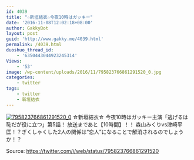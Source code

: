```yaml
---
id: 4039
title: "☆新垣結衣☆今夜10時はガッキー"
date: '2016-11-08T12:02:18+08:00'
author: GakkyBot
layout: post
guid: 'http://www.gakky.me/4039.html'
permalink: /4039.html
duoshuo_thread_id:
    - '6350443044923245314'
Views:
    - '53'
image: /wp-content/uploads/2016/11/795823766861291520_0.jpg
categories:
    - twitter
tags:
    - twitter
    - 新垣结衣
---
```


[![795823766861291520_0](http://www.yui-aragaki.org/wp-content/uploads/2016/11/795823766861291520_0.jpg)](http://www.yui-aragaki.org/wp-content/uploads/2016/11/795823766861291520_0.jpg)
☆新垣結衣☆
今夜10時はガッキー主演「逃げるは恥だが役に立つ」第5話！
放送まであと【10時間】！！
森山みくりvs津崎平匡！？ぎくしゃくした2人の関係は“恋人”になることで解消されるのでしょうか！？

Source: <https://twitter.com/i/web/status/795823766861291520>
